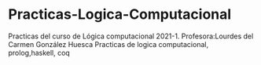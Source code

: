 # Practicas-Logica-Computacional
Practicas del curso  de Lógica computacional 2021-1.
Profesora:Lourdes del Carmen González Huesca
Practicas de logica computacional, prolog,haskell, coq 
